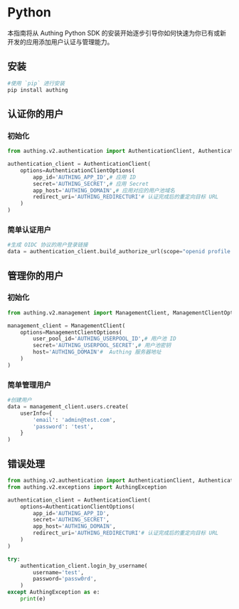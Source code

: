 # Python

本指南将从 Authing Python SDK 的安装开始逐步引导你如何快速为你已有或新开发的应用添加用户认证与管理能力。

<AppDetailSiderBar />

## 安装


```bash
#使用 `pip` 进行安装
pip install authing
```

## 认证你的用户

### 初始化

```python
from authing.v2.authentication import AuthenticationClient, AuthenticationClientOptions

authentication_client = AuthenticationClient(
    options=AuthenticationClientOptions(
        app_id='AUTHING_APP_ID',# 应用 ID
        secret='AUTHING_SECRET',# 应用 Secret
        app_host='AUTHING_DOMAIN',# 应用对应的用户池域名
        redirect_uri='AUTHING_REDIRECTURI'# 认证完成后的重定向目标 URL
    )
)
```

### 简单认证用户

```python
#生成 OIDC 协议的用户登录链接
data = authentication_client.build_authorize_url(scope="openid profile offline_access")
```

## 管理你的用户

### 初始化

```python
from authing.v2.management import ManagementClient, ManagementClientOptions

management_client = ManagementClient(
    options=ManagementClientOptions(
        user_pool_id='AUTHING_USERPOOL_ID',# 用户池 ID
        secret='AUTHING_USERPOOL_SECRET',# 用户池密钥
        host='AUTHING_DOMAIN'#  Authing 服务器地址
    )
)
```

### 简单管理用户


```python
#创建用户
data = management_client.users.create(
    userInfo={
        'email': 'admin@test.com',
        'password': 'test',
    }
)
```

## 错误处理


```python
from authing.v2.authentication import AuthenticationClient, AuthenticationClientOptions
from authing.v2.exceptions import AuthingException

authentication_client = AuthenticationClient(
    options=AuthenticationClientOptions(
        app_id='AUTHING_APP_ID',
        secret='AUTHING_SECRET',
        app_host='AUTHING_DOMAIN',
        redirect_uri='AUTHING_REDIRECTURI'# 认证完成后的重定向目标 URL
    )
)

try:
    authentication_client.login_by_username(
        username='test',
        password='passw0rd',
    )
except AuthingException as e:
    print(e)
```
